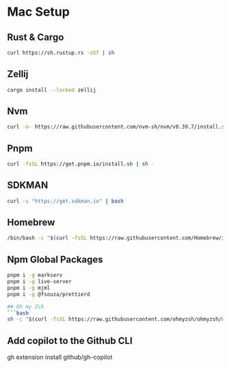 # Mac Setup

## Rust & Cargo

```bash
curl https://sh.rustup.rs -sSf | sh
```

## Zellij

```bash
cargo install --locked zellij
```

## Nvm

```bash
curl -o- https://raw.githubusercontent.com/nvm-sh/nvm/v0.39.7/install.sh | bash
```

## Pnpm

```bash
curl -fsSL https://get.pnpm.io/install.sh | sh -
```

## SDKMAN

```bash
curl -s "https://get.sdkman.io" | bash

```

## Homebrew

```bash
/bin/bash -c "$(curl -fsSL https://raw.githubusercontent.com/Homebrew/install/HEAD/install.sh)"
```

## Npm Global Packages

````bash
pnpm i -g markserv
pnpm i -g live-server
pnpm i -g mjml
pnpm i -g @fsouza/prettierd

## Oh my Zsh
```bash
sh -c "$(curl -fsSL https://raw.githubusercontent.com/ohmyzsh/ohmyzsh/master/tools/install.sh)"
````

## Add copilot to the Github CLI
gh extension install github/gh-copilot
